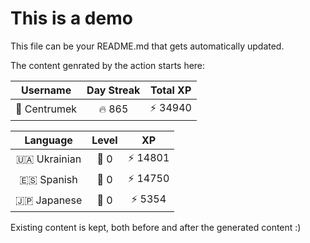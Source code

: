 # This is a demo

This file can be your README.md that gets automatically updated.

The content genrated by the action starts here:

<!--START_SECTION:duolingoStats-->
<!-- Automatically generated with https://github.com/centrumek/duolingo-readme-stats-->

| Username | Day Streak | Total XP |
|:---:|:---:|:---:|
| 👤 Centrumek | 🔥 865 | ⚡ 34940 |

| Language | Level | XP |
|:---:|:---:|:---:|
| 🇺🇦 Ukrainian | 👑 0 | ⚡ 14801 |
| 🇪🇸 Spanish | 👑 0 | ⚡ 14750 |
| 🇯🇵 Japanese | 👑 0 | ⚡ 5354 |

<!--END_SECTION:duolingoStats-->

Existing content is kept, both before and after the generated content :)